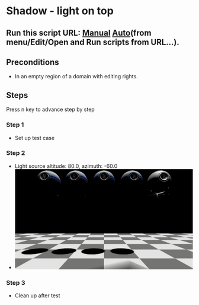 # Shadow - light on top
## Run this script URL: [Manual](./test.js?raw=true)   [Auto](./testAuto.js?raw=true)(from menu/Edit/Open and Run scripts from URL...).

## Preconditions
- In an empty region of a domain with editing rights.

## Steps
Press n key to advance step by step

### Step 1
- Set up test case
### Step 2
- Light source altitude: 80.0, azimuth: -60.0
- ![](./ExpectedImage_00000.png)
### Step 3
- Clean up after test
